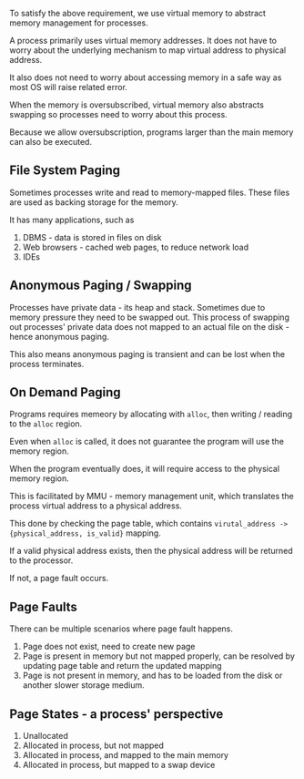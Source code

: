 To satisfy the above requirement, we use virtual memory to abstract memory management for processes.

A process primarily uses virtual memory addresses. It does not have to worry about the underlying mechanism to map virtual address to physical address.

It also does not need to worry about accessing memory in a safe way as most OS will raise related error.

When the memory is oversubscribed, virtual memory also abstracts swapping so processes need to worry about this process.

Because we allow oversubscription, programs larger than the main memory can also be executed.

## File System Paging
Sometimes processes write and read to memory-mapped files. These files are used as backing storage for the memory.

It has many applications, such as 
1. DBMS - data is stored in files on disk
2. Web browsers - cached web pages, to reduce network load
3. IDEs 

## Anonymous Paging / Swapping
Processes have private data - its heap and stack. Sometimes due to memory pressure they need to be swapped out. This process of swapping out processes' private data does not mapped to an actual file on the disk - hence anonymous paging.

This also means anonymous paging is transient and can be lost when the process terminates.

## On Demand Paging
Programs requires memeory by allocating with `alloc`, then writing / reading to the `alloc` region.

Even when `alloc` is called, it does not guarantee the program will use the memory region.

When the program eventually does, it will require access to the physical memory region.

This is facilitated by MMU - memory management unit, which translates the process virtual address to a physical address.

This done by checking the page table, which contains `virutal_address -> {physical_address, is_valid}` mapping.

If a valid physical address exists, then the physical address will be returned to the processor.

If not, a page fault occurs.

## Page Faults
There can be multiple scenarios where page fault happens.
1. Page does not exist, need to create new page
2. Page is present in memory but not mapped properly, can be resolved by updating page table and return the updated mapping
3. Page is not present in memory, and has to be loaded from the disk or another slower storage medium.

## Page States - a process' perspective
1. Unallocated
2. Allocated in process, but not mapped
3. Allocated in process, and mapped to the main memory
4. Allocated in process, but mapped to a swap device
